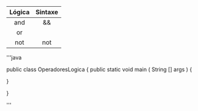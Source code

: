 | Lógica | Sintaxe |
|:--:|:--:|
| and  | &&  | 
| or | <br>||</br> | 
| not | not  | 


'''java 

public class OperadoresLogica {
public static void main ( String [] args ) {






}

}




'''